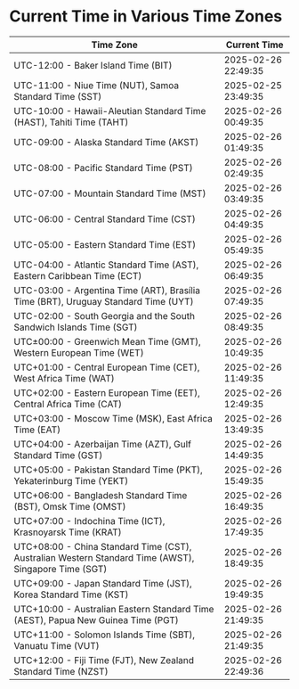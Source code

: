 # Current Time in Various Time Zones

| Time Zone | Current Time |
|-----------|--------------|
| UTC-12:00 - Baker Island Time (BIT) | 2025-02-26 22:49:35 |
| UTC-11:00 - Niue Time (NUT), Samoa Standard Time (SST) | 2025-02-25 23:49:35 |
| UTC-10:00 - Hawaii-Aleutian Standard Time (HAST), Tahiti Time (TAHT) | 2025-02-26 00:49:35 |
| UTC-09:00 - Alaska Standard Time (AKST) | 2025-02-26 01:49:35 |
| UTC-08:00 - Pacific Standard Time (PST) | 2025-02-26 02:49:35 |
| UTC-07:00 - Mountain Standard Time (MST) | 2025-02-26 03:49:35 |
| UTC-06:00 - Central Standard Time (CST) | 2025-02-26 04:49:35 |
| UTC-05:00 - Eastern Standard Time (EST) | 2025-02-26 05:49:35 |
| UTC-04:00 - Atlantic Standard Time (AST), Eastern Caribbean Time (ECT) | 2025-02-26 06:49:35 |
| UTC-03:00 - Argentina Time (ART), Brasília Time (BRT), Uruguay Standard Time (UYT) | 2025-02-26 07:49:35 |
| UTC-02:00 - South Georgia and the South Sandwich Islands Time (SGT) | 2025-02-26 08:49:35 |
| UTC±00:00 - Greenwich Mean Time (GMT), Western European Time (WET) | 2025-02-26 10:49:35 |
| UTC+01:00 - Central European Time (CET), West Africa Time (WAT) | 2025-02-26 11:49:35 |
| UTC+02:00 - Eastern European Time (EET), Central Africa Time (CAT) | 2025-02-26 12:49:35 |
| UTC+03:00 - Moscow Time (MSK), East Africa Time (EAT) | 2025-02-26 13:49:35 |
| UTC+04:00 - Azerbaijan Time (AZT), Gulf Standard Time (GST) | 2025-02-26 14:49:35 |
| UTC+05:00 - Pakistan Standard Time (PKT), Yekaterinburg Time (YEKT) | 2025-02-26 15:49:35 |
| UTC+06:00 - Bangladesh Standard Time (BST), Omsk Time (OMST) | 2025-02-26 16:49:35 |
| UTC+07:00 - Indochina Time (ICT), Krasnoyarsk Time (KRAT) | 2025-02-26 17:49:35 |
| UTC+08:00 - China Standard Time (CST), Australian Western Standard Time (AWST), Singapore Time (SGT) | 2025-02-26 18:49:35 |
| UTC+09:00 - Japan Standard Time (JST), Korea Standard Time (KST) | 2025-02-26 19:49:35 |
| UTC+10:00 - Australian Eastern Standard Time (AEST), Papua New Guinea Time (PGT) | 2025-02-26 21:49:35 |
| UTC+11:00 - Solomon Islands Time (SBT), Vanuatu Time (VUT) | 2025-02-26 21:49:35 |
| UTC+12:00 - Fiji Time (FJT), New Zealand Standard Time (NZST) | 2025-02-26 22:49:36 |
